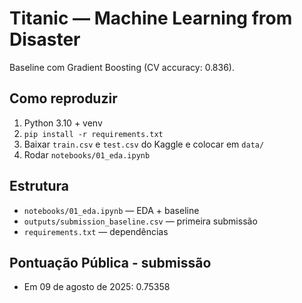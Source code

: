 # Titanic — Machine Learning from Disaster

Baseline com Gradient Boosting (CV accuracy: 0.836).

## Como reproduzir
1. Python 3.10 + venv
2. `pip install -r requirements.txt`
3. Baixar `train.csv` e `test.csv` do Kaggle e colocar em `data/`
4. Rodar `notebooks/01_eda.ipynb`

## Estrutura
- `notebooks/01_eda.ipynb` — EDA + baseline
- `outputs/submission_baseline.csv` — primeira submissão
- `requirements.txt` — dependências

## Pontuação Pública - submissão
- Em 09 de agosto de 2025: 0.75358

  
